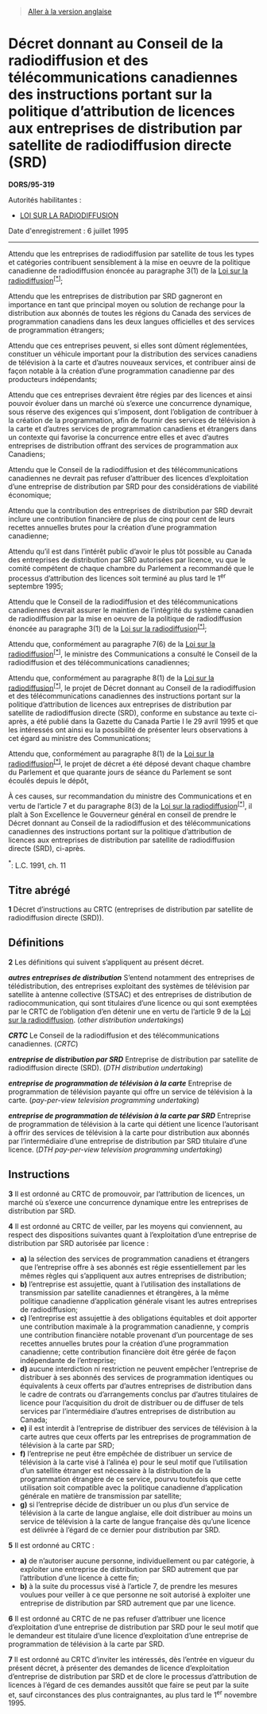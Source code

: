 > [Aller à la version anglaise](/en/Regulations/Statutory%20Orders%20and%20Regulations/95/319.md)

# Décret donnant au Conseil de la radiodiffusion et des télécommunications canadiennes des instructions portant sur la politique d’attribution de licences aux entreprises de distribution par satellite de radiodiffusion directe (SRD)

**DORS/95-319**

Autorités habilitantes : 
- [LOI SUR LA RADIODIFFUSION](/fr/Lois/Lois%20du%20Canada/1991/ch.%2011.md)

Date d'enregistrement : 6 juillet 1995

----------

Attendu que les entreprises de radiodiffusion par satellite de tous les types et catégories contribuent sensiblement à la mise en oeuvre de la politique canadienne de radiodiffusion énoncée au paragraphe 3(1) de la [Loi sur la radiodiffusion](/fr/Lois/Lois%20du%20Canada/1991/ch.%2011.md)<sup><a href='#footnote1star_f'>[*]</a></sup>;

Attendu que les entreprises de distribution par SRD gagneront en importance en tant que principal moyen ou solution de rechange pour la distribution aux abonnés de toutes les régions du Canada des services de programmation canadiens dans les deux langues officielles et des services de programmation étrangers;

Attendu que ces entreprises peuvent, si elles sont dûment réglementées, constituer un véhicule important pour la distribution des services canadiens de télévision à la carte et d’autres nouveaux services, et contribuer ainsi de façon notable à la création d’une programmation canadienne par des producteurs indépendants;

Attendu que ces entreprises devraient être régies par des licences et ainsi pouvoir évoluer dans un marché où s’exerce une concurrence dynamique, sous réserve des exigences qui s’imposent, dont l’obligation de contribuer à la création de la programmation, afin de fournir des services de télévision à la carte et d’autres services de programmation canadiens et étrangers dans un contexte qui favorise la concurrence entre elles et avec d’autres entreprises de distribution offrant des services de programmation aux Canadiens;

Attendu que le Conseil de la radiodiffusion et des télécommunications canadiennes ne devrait pas refuser d’attribuer des licences d’exploitation d’une entreprise de distribution par SRD pour des considérations de viabilité économique;

Attendu que la contribution des entreprises de distribution par SRD devrait inclure une contribution financière de plus de cinq pour cent de leurs recettes annuelles brutes pour la création d’une programmation canadienne;

Attendu qu’il est dans l’intérêt public d’avoir le plus tôt possible au Canada des entreprises de distribution par SRD autorisées par licence, vu que le comité compétent de chaque chambre du Parlement a recommandé que le processus d’attribution des licences soit terminé au plus tard le 1<sup>er</sup> septembre 1995;

Attendu que le Conseil de la radiodiffusion et des télécommunications canadiennes devrait assurer le maintien de l’intégrité du système canadien de radiodiffusion par la mise en oeuvre de la politique de radiodiffusion énoncée au paragraphe 3(1) de la [Loi sur la radiodiffusion](/fr/Lois/Lois%20du%20Canada/1991/ch.%2011.md)<sup><a href='#footnote1star_f'>[*]</a></sup>;

Attendu que, conformément au paragraphe 7(6) de la [Loi sur la radiodiffusion](/fr/Lois/Lois%20du%20Canada/1991/ch.%2011.md)<sup><a href='#footnote1star_f'>[*]</a></sup>, le ministre des Communications a consulté le Conseil de la radiodiffusion et des télécommunications canadiennes;

Attendu que, conformément au paragraphe 8(1) de la [Loi sur la radiodiffusion](/fr/Lois/Lois%20du%20Canada/1991/ch.%2011.md)<sup><a href='#footnote1star_f'>[*]</a></sup>, le projet de Décret donnant au Conseil de la radiodiffusion et des télécommunications canadiennes des instructions portant sur la politique d’attribution de licences aux entreprises de distribution par satellite de radiodiffusion directe (SRD), conforme en substance au texte ci-après, a été publié dans la Gazette du Canada Partie I le 29 avril 1995 et que les intéressés ont ainsi eu la possibilité de présenter leurs observations à cet égard au ministre des Communications;

Attendu que, conformément au paragraphe 8(1) de la [Loi sur la radiodiffusion](/fr/Lois/Lois%20du%20Canada/1991/ch.%2011.md)<sup><a href='#footnote1star_f'>[*]</a></sup>, le projet de décret a été déposé devant chaque chambre du Parlement et que quarante jours de séance du Parlement se sont écoulés depuis le dépôt,

À ces causes, sur recommandation du ministre des Communications et en vertu de l’article 7 et du paragraphe 8(3) de la [Loi sur la radiodiffusion](/fr/Lois/Lois%20du%20Canada/1991/ch.%2011.md)<sup><a href='#footnote1star_f'>[*]</a></sup>, il plaît à Son Excellence le Gouverneur général en conseil de prendre le Décret donnant au Conseil de la radiodiffusion et des télécommunications canadiennes des instructions portant sur la politique d’attribution de licences aux entreprises de distribution par satellite de radiodiffusion directe (SRD), ci-après.

<a name='footnote1star_f'><sup>*</sup></a>: L.C. 1991, ch. 11<br />




## Titre abrégé


**1** Décret d’instructions au CRTC (entreprises de distribution par satellite de radiodiffusion directe (SRD)).




## Définitions


**2** Les définitions qui suivent s’appliquent au présent décret.

***autres entreprises de distribution*** S’entend notamment des entreprises de télédistribution, des entreprises exploitant des systèmes de télévision par satellite à antenne collective (STSAC) et des entreprises de distribution de radiocommunication, qui sont titulaires d’une licence ou qui sont exemptées par le CRTC de l’obligation d’en détenir une en vertu de l’article 9 de la [Loi sur la radiodiffusion](/fr/Lois/Lois%20du%20Canada/1991/ch.%2011.md). (*other distribution undertakings*)

***CRTC*** Le Conseil de la radiodiffusion et des télécommunications canadiennes. (*CRTC*)

***entreprise de distribution par SRD*** Entreprise de distribution par satellite de radiodiffusion directe (SRD). (*DTH distribution undertaking*)

***entreprise de programmation de télévision à la carte*** Entreprise de programmation de télévision payante qui offre un service de télévision à la carte. (*pay-per-view television programming undertaking*)

***entreprise de programmation de télévision à la carte par SRD*** Entreprise de programmation de télévision à la carte qui détient une licence l’autorisant à offrir des services de télévision à la carte pour distribution aux abonnés par l’intermédiaire d’une entreprise de distribution par SRD titulaire d’une licence. (*DTH pay-per-view television programming undertaking*)




## Instructions


**3** Il est ordonné au CRTC de promouvoir, par l’attribution de licences, un marché où s’exerce une concurrence dynamique entre les entreprises de distribution par SRD.



**4** Il est ordonné au CRTC de veiller, par les moyens qui conviennent, au respect des dispositions suivantes quant à l’exploitation d’une entreprise de distribution par SRD autorisée par licence :
- **a)** la sélection des services de programmation canadiens et étrangers que l’entreprise offre à ses abonnés est régie essentiellement par les mêmes règles qui s’appliquent aux autres entreprises de distribution;
- **b)** l’entreprise est assujettie, quant à l’utilisation des installations de transmission par satellite canadiennes et étrangères, à la même politique canadienne d’application générale visant les autres entreprises de radiodiffusion;
- **c)** l’entreprise est assujettie à des obligations équitables et doit apporter une contribution maximale à la programmation canadienne, y compris une contribution financière notable provenant d’un pourcentage de ses recettes annuelles brutes pour la création d’une programmation canadienne; cette contribution financière doit être gérée de façon indépendante de l’entreprise;
- **d)** aucune interdiction ni restriction ne peuvent empêcher l’entreprise de distribuer à ses abonnés des services de programmation identiques ou équivalents à ceux offerts par d’autres entreprises de distribution dans le cadre de contrats ou d’arrangements conclus par d’autres titulaires de licence pour l’acquisition du droit de distribuer ou de diffuser de tels services par l’intermédiaire d’autres entreprises de distribution au Canada;
- **e)** il est interdit à l’entreprise de distribuer des services de télévision à la carte autres que ceux offerts par les entreprises de programmation de télévision à la carte par SRD;
- **f)** l’entreprise ne peut être empêchée de distribuer un service de télévision à la carte visé à l’alinéa e) pour le seul motif que l’utilisation d’un satellite étranger est nécessaire à la distribution de la programmation étrangère de ce service, pourvu toutefois que cette utilisation soit compatible avec la politique canadienne d’application générale en matière de transmission par satellite;
- **g)** si l’entreprise décide de distribuer un ou plus d’un service de télévision à la carte de langue anglaise, elle doit distribuer au moins un service de télévision à la carte de langue française dès qu’une licence est délivrée à l’égard de ce dernier pour distribution par SRD.



**5** Il est ordonné au CRTC :
- **a)** de n’autoriser aucune personne, individuellement ou par catégorie, à exploiter une entreprise de distribution par SRD autrement que par l’attribution d’une licence à cette fin;
- **b)** à la suite du processus visé à l’article 7, de prendre les mesures voulues pour veiller à ce que personne ne soit autorisé à exploiter une entreprise de distribution par SRD autrement que par une licence.



**6** Il est ordonné au CRTC de ne pas refuser d’attribuer une licence d’exploitation d’une entreprise de distribution par SRD pour le seul motif que le demandeur est titulaire d’une licence d’exploitation d’une entreprise de programmation de télévision à la carte par SRD.



**7** Il est ordonné au CRTC d’inviter les intéressés, dès l’entrée en vigueur du présent décret, à présenter des demandes de licence d’exploitation d’entreprise de distribution par SRD et de clore le processus d’attribution de licences à l’égard de ces demandes aussitôt que faire se peut par la suite et, sauf circonstances des plus contraignantes, au plus tard le 1<sup>er</sup> novembre 1995.


